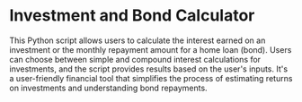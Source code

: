 # Investment and Bond Calculator
This Python script allows users to calculate the interest earned on an investment or the monthly repayment amount for a home loan (bond). Users can choose between simple and compound interest calculations for investments, and the script provides results based on the user's inputs. It's a user-friendly financial tool that simplifies the process of estimating returns on investments and understanding bond repayments.
